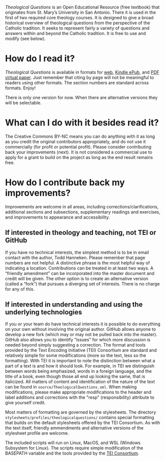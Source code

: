 *Theological Questions* is an Open Educational Resource (free textbook) that originates from St. Mary’s University in San Antonio. 
There it is used in the first of two required core theology courses. 
It is designed to give a broad historical overview of theological questions from the perspective of the Catholic tradition. 
It seeks to represent fairly a variety of questions and answers within and beyond the Catholic tradition. 
It is free to use and modify (see below). 

# How do I read it?
*Theological Questions* is available in formats for 
[web](https://thanneken.github.io/TheologicalQuestions/derivatives/TheologicalQuestions.html), 
[Kindle ePub](https://thanneken.github.io/TheologicalQuestions/derivatives/TheologicalQuestions.epub), 
and [PDF virtual paper](https://thanneken.github.io/TheologicalQuestions/derivatives/TheologicalQuestions.pdf). 
Just remember that citing by page will not be meaningful to readers using other formats. 
The section numbers are standard across formats. 
Enjoy!

There is only one version for now. When there are alternative versions they will be selectable. 

# What can I do with it besides read it?
The Creative Commons BY-NC means you can do anything with it as long as you credit the original contributors appropriately, and do not use it commercially (for profit or potential profit). 
Please consider contributing back your improvements (next). 
It is not considered a commercial use to apply for a grant to build on the project as long as the end result remains free. 

# How do I contribute back my improvements? 
Improvements are welcome in all areas, including corrections/clarifications, additional sections and subsections, supplementary readings and exercises, and improvements to appearance and accessibility. 

## If interested in theology and teaching, not TEI or GitHub
If you have no technical interests, the simplest method is to be in email contact with the author, Todd Hanneken. 
Please remember that page numbers are not helpful. 
A distinctive phrase is the most helpful way of indicating a location. 
Contributions can be treated in at least two ways. 
A “friendly amendment” can be incorporated into the master document and credit will be given. 
The other option is to create an alternative version (called a “fork”) that  pursues a diverging set of interests. 
There is no charge for any of this. 

## If interested in understanding and using the underlying technologies
If you or your team do have technical interests it is possible to do everything on your own without involving the original author. 
GitHub allows anyone to develop a new fork (which may or may not be pulled back into the master). 
GitHub also allows you to identify “issues” for which more discussion is needed beyond simply suggesting a correction. 
The format and tools provided by the Text Encoding Initiative (TEI) Consortium are standard and relatively simple for some modifications (more so the text, less so the formatting). 
With TEI it is important to note the distinction between what a part of a text is and how it should look. 
For example, in TEI we distinguish between words being emphasized, words in a foreign language, and the title of a book, even though those all end up looking the same, that is italicized. 
All matters of content and identification of the nature of the text can be found in `source/TheologicalQuestions.xml`. 
When making modifications, please make appropriate modifications to the header and label additions and corrections with the "resp" (responsibility) attribute to give yourself credit. 

Most matters of formatting are governed by the stylesheets. 
The directory `stylesheets/profiles/theologicalquestions/` contains special formatting that builds on the default stylesheets offered by the TEI Consortium. 
As with the text itself, friendly ammendments and alternative versions of the stylesheet profile are welcome. 

The included scripts will run on Linux, MacOS, and WSL (Windows Subsystem for Linux). 
The scripts require simple modification of the BASEPATH variable and the tools provided by the 
[TEI Consortium](https://github.com/TEIC/Stylesheets).
